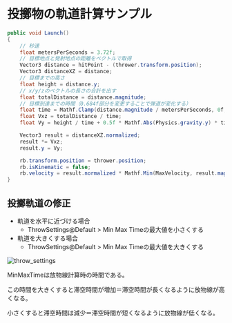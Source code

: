 # 投擲物の軌道計算サンプル

``` csharp
public void Launch()
{
    // 秒速
    float metersPerSeconds = 3.72f;
    // 目標地点と発射地点の距離をベクトルで取得
    Vector3 distance = hitPoint - (thrower.transform.position);
    Vector3 distanceXZ = distance;
    // 目標までの高さ
    float height = distance.y;
    // x/y/zのベクトルの長さの合計を出す
    float totalDistance = distance.magnitude;
    // 目標到達までの時間（0.684f部分を変更することで弾道が変化する）
    float time = Mathf.Clamp(distance.magnitude / metersPerSeconds, 0f, 0.684f);
    float Vxz = totalDistance / time;
    float Vy = height / time + 0.5f * Mathf.Abs(Physics.gravity.y) * time;

    Vector3 result = distanceXZ.normalized;
    result *= Vxz;
    result.y = Vy;

    rb.transform.position = thrower.position;
    rb.isKinematic = false;
    rb.velocity = result.normalized * Mathf.Min(MaxVelocity, result.magnitude);
}
```

## 投擲軌道の修正

- 軌道を水平に近づける場合
  - ThrowSettings@Default > Min Max Timeの最大値を小さくする
- 軌道を大きくする場合
  - ThrowSettings@Default > Min Max Timeの最大値を大きくする

![throw_settings](/img/throwable_settings.png)

MinMaxTimeは放物線計算時の時間である。

この時間を大きくすると滞空時間が増加＝滞空時間が長くなるように放物線が高くなる。

小さくすると滞空時間は減少＝滞空時間が短くなるように放物線が低くなる。
